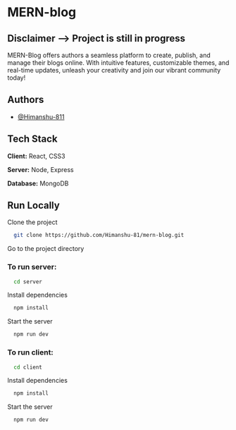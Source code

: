 # MERN-blog

## Disclaimer --> Project is still in progress

MERN-Blog offers authors a seamless platform to create, publish, and manage their blogs online. With intuitive features, customizable themes, and real-time updates, unleash your creativity and join our vibrant community today!

## Authors

- [@Himanshu-811](https://github.com/Himanshu-81)

## Tech Stack

**Client:** React, CSS3

**Server:** Node, Express

**Database:** MongoDB

## Run Locally

Clone the project

```bash
  git clone https://github.com/Himanshu-81/mern-blog.git
```

Go to the project directory

### To run server:

```bash
  cd server
```

Install dependencies

```bash
  npm install
```

Start the server

```bash
  npm run dev
```

### To run client:

```bash
  cd client
```

Install dependencies

```bash
  npm install
```

Start the server

```bash
  npm run dev
```

